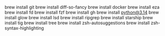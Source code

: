 brew install git
brew install diff-so-fancy
brew install docker
brew install eza
brew install fd
brew install fzf
brew install gh
brew install python@3.14
brew install glow
brew install lsd
brew install ripgrep
brew install starship
brew install tig
brew install tree
brew install zsh-autosuggestions
brew install zsh-syntax-highlighting
